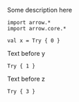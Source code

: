 Some description here
```kotlin:ank
import arrow.*
import arrow.core.*

val x = Try { 0 }
```
Text before y
```kotlin:ank:silent
Try { 1 }
```
Text before z
```kotlin:ank
Try { 3 }
```
